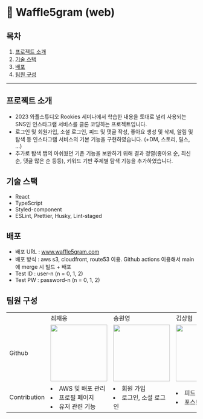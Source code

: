# 🧇 Waffle5gram (web)

## 목차

1. [프로젝트 소개](#프로젝트-소개)
2. [기술 스택](#기술-스택)
3. [배포](#배포)
4. [팀원 구성](#팀원-구성)

---

## 프로젝트 소개

- 2023 와플스튜디오 Rookies 세미나에서 학습한 내용을 토대로 널리 사용되는 SNS인 인스타그램 서비스를 클론 코딩하는 프로젝트입니다.
- 로그인 및 회원가입, 소셜 로그인, 피드 및 댓글 작성, 좋아요 생성 및 삭제, 알림 및 탐색 등 인스타그램 서비스의 기본 기능을 구현하였습니다. (+DM, 스토리, 릴스, ...)
- 추가로 탐색 탭의 아쉬웠던 기존 기능을 보완하기 위해 결과 정렬(좋아요 순, 최신순, 댓글 많은 순 등등), 키워드 기반 주제별 탐색 기능을 추가하였습니다.

## 기술 스택

- React
- TypeScript
- Styled-component
- ESLint, Prettier, Husky, Lint-staged

## 배포

- 배포 URL : www.waffle5gram.com
- 배포 방식 : aws s3, cloudfront, route53 이용. Github actions 이용해서 main에 merge 시 빌드 + 배포
- Test ID : user-n (n = 0, 1, 2)
- Test PW : password-n (n = 0, 1, 2)

## 팀원 구성

<table>
    <tr>
        <td></td>
        <td>최재웅</td>
        <td>송원영</td>
        <td>김상협</td>
    </tr>
    <tr>
        <td>Github</td>
        <td><a href="https://github.com/jwchoi-kr"><img src="https://avatars.githubusercontent.com/u/134821071?v=4" width="150"></a></td>
        <td><a href="https://github.com/onezero01010"><img src="https://avatars.githubusercontent.com/u/102233668?v=4" width="150"></a></td>
        <td><a href="https://github.com/james20140802"><img src="https://avatars.githubusercontent.com/u/33197890?v=4" width="150"></a></td>
    </tr>
    <tr>
        <td>Contribution</td>
        <td>
            <li>AWS 및 배포 관리</li>
            <li>프로필 페이지</li>
            <li>유저 관련 기능</li>
        </td>
        <td>
            <li>회원 가입</li>
            <li>로그인, 소셜 로그인</li>
        </td>
        <td>
            <li>피드 페이지</li>
            <li>포스트 관련 기능</li>
        </td>
    </tr>
</table>
